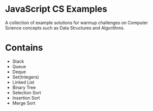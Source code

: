 # JavaScript CS Examples
A collection of example solutions for warmup challenges on Computer Science concepts such as Data Structures and Algorithms.

# Contains
- Stack
- Queue
- Deque
- Set(Integers)
- Linked List
- Binary Tree
- Selection Sort
- Insertion Sort
- Merge Sort
